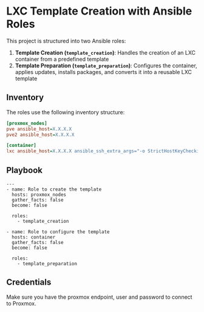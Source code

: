 # LXC Template Creation with Ansible Roles

This project is structured into two Ansible roles:

1. **Template Creation (`template_creation`)**: Handles the creation of an LXC container from a predefined template
2. **Template Preparation (`template_preparation`)**: Configures the container, applies updates, installs packages, and converts it into a reusable LXC template

## Inventory

The roles use the following inventory structure:

```ini
[proxmox_nodes]
pve ansible_host=X.X.X.X
pve2 ansible_host=X.X.X.X

[container]
lxc ansible_host=X.X.X.X ansible_ssh_extra_args="-o StrictHostKeyChecking=no -o UserKnownHostsFile=/dev/null"
```

## Playbook
```
---
- name: Role to create the template
  hosts: proxmox_nodes
  gather_facts: false
  become: false

  roles:
    - template_creation

- name: Role to configure the template
  hosts: container
  gather_facts: false
  become: false

  roles:
    - template_preparation
```

## Credentials
Make sure you have the proxmox endpoint, user and password to connect to Proxmox.